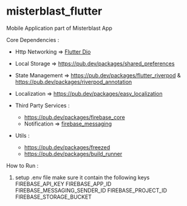 # misterblast_flutter

Mobile Application part of Misterblast App

Core Dependencies :

- Http Networking => [Flutter Dio](https://pub.dev/packages/dio)
- Local Storage => https://pub.dev/packages/shared_preferences
- State Management => https://pub.dev/packages/flutter_riverpod & https://pub.dev/packages/riverpod_annotation
- Localization => https://pub.dev/packages/easy_localization
- Third Party Services :

  - https://pub.dev/packages/firebase_core
  - Notification => [firebase_messaging](https://pub.dev/packages/firebase_messaging)
- Utils :

  - https://pub.dev/packages/freezed
  - https://pub.dev/packages/build_runner

How to Run :

1. setup .env file
   make sure it contain the following keys
   FIREBASE_API_KEY
   FIREBASE_APP_ID
   FIREBASE_MESSAGING_SENDER_ID
   FIREBASE_PROJECT_ID
   FIREBASE_STORAGE_BUCKET
